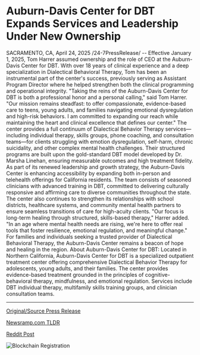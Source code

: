 # Auburn-Davis Center for DBT Expands Services and Leadership Under New Ownership

SACRAMENTO, CA, April 24, 2025 /24-7PressRelease/ -- Effective January 1, 2025, Tom Harrer assumed ownership and the role of CEO at the Auburn-Davis Center for DBT. With over 18 years of clinical experience and a deep specialization in Dialectical Behavioral Therapy, Tom has been an instrumental part of the center's success, previously serving as Assistant Program Director where he helped strengthen both the clinical programming and operational integrity.  "Taking the reins of the Auburn-Davis Center for DBT is both a professional honor and a personal calling," said Tom Harrer. "Our mission remains steadfast: to offer compassionate, evidence-based care to teens, young adults, and families navigating emotional dysregulation and high-risk behaviors. I am committed to expanding our reach while maintaining the heart and clinical excellence that defines our center."  The center provides a full continuum of Dialectical Behavior Therapy services—including individual therapy, skills groups, phone coaching, and consultation teams—for clients struggling with emotion dysregulation, self-harm, chronic suicidality, and other complex mental health challenges. Their structured programs are built upon the gold-standard DBT model developed by Dr. Marsha Linehan, ensuring measurable outcomes and high treatment fidelity.  As part of its renewed leadership and growth strategy, the Auburn-Davis Center is enhancing accessibility by expanding both in-person and telehealth offerings for California residents. The team consists of seasoned clinicians with advanced training in DBT, committed to delivering culturally responsive and affirming care to diverse communities throughout the state.  The center also continues to strengthen its relationships with school districts, healthcare systems, and community mental health partners to ensure seamless transitions of care for high-acuity clients.  "Our focus is long-term healing through structured, skills-based therapy," Harrer added. "In an age where mental health needs are rising, we're here to offer real tools that foster resilience, emotional regulation, and meaningful change."  For families and individuals seeking a trusted provider of Dialectical Behavioral Therapy, the Auburn-Davis Center remains a beacon of hope and healing in the region.  About Auburn-Davis Center for DBT: Located in Northern California, Auburn-Davis Center for DBT is a specialized outpatient treatment center offering comprehensive Dialectical Behavior Therapy for adolescents, young adults, and their families. The center provides evidence-based treatment grounded in the principles of cognitive-behavioral therapy, mindfulness, and emotional regulation. Services include DBT individual therapy, multifamily skills training groups, and clinician consultation teams. 

---

[Original/Source Press Release](https://www.24-7pressrelease.com/press-release/522138/auburn-davis-center-for-dbt-expands-services-and-leadership-under-new-ownership)
                    

[Newsramp.com TLDR](https://newsramp.com/curated-news/tom-harrer-takes-helm-at-auburn-davis-center-for-dbt-elevates-dbt-services-in-california/f61edc2e6b5251e406eb38bc75d064d2) 

 



[Reddit Post](https://www.reddit.com/r/Leadership_Management/comments/1k7bf86/tom_harrer_takes_helm_at_auburndavis_center_for/) 



![Blockchain Registration](https://cdn.newsramp.app/24-7PressRelease/qrcode/254/25/tileBorI.webp)